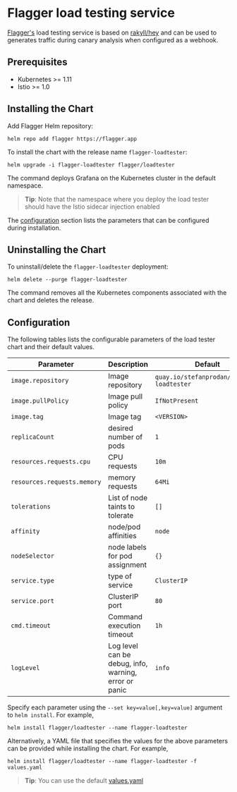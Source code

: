 # Flagger load testing service

[Flagger's](https://github.com/stefanprodan/flagger) load testing service is based on 
[rakyll/hey](https://github.com/rakyll/hey) 
and can be used to generates traffic during canary analysis when configured as a webhook.

## Prerequisites

* Kubernetes >= 1.11
* Istio >= 1.0

## Installing the Chart

Add Flagger Helm repository:

```console
helm repo add flagger https://flagger.app
```

To install the chart with the release name `flagger-loadtester`:

```console
helm upgrade -i flagger-loadtester flagger/loadtester
```

The command deploys Grafana on the Kubernetes cluster in the default namespace.

> **Tip**: Note that the namespace where you deploy the load tester should have the Istio sidecar injection enabled

The [configuration](#configuration) section lists the parameters that can be configured during installation.

## Uninstalling the Chart

To uninstall/delete the `flagger-loadtester` deployment:

```console
helm delete --purge flagger-loadtester
```

The command removes all the Kubernetes components associated with the chart and deletes the release.

## Configuration

The following tables lists the configurable parameters of the load tester chart and their default values.

Parameter | Description | Default
--- | --- | ---
`image.repository` | Image repository | `quay.io/stefanprodan/flagger-loadtester`
`image.pullPolicy` | Image pull policy | `IfNotPresent`
`image.tag` | Image tag | `<VERSION>`
`replicaCount` | desired number of pods | `1`
`resources.requests.cpu` | CPU requests | `10m`
`resources.requests.memory` | memory requests | `64Mi`
`tolerations` | List of node taints to tolerate | `[]`
`affinity` | node/pod affinities | `node`
`nodeSelector` | node labels for pod assignment | `{}`
`service.type` | type of service | `ClusterIP`
`service.port` | ClusterIP port | `80`
`cmd.timeout` | Command execution timeout | `1h`
`logLevel` | Log level can be debug, info, warning, error or panic | `info`

Specify each parameter using the `--set key=value[,key=value]` argument to `helm install`. For example,

```console
helm install flagger/loadtester --name flagger-loadtester
```

Alternatively, a YAML file that specifies the values for the above parameters can be provided while installing the chart. For example,

```console
helm install flagger/loadtester --name flagger-loadtester -f values.yaml
```

> **Tip**: You can use the default [values.yaml](values.yaml)


